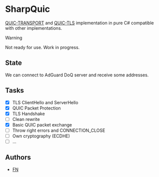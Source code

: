 # SharpQuic
[QUIC-TRANSPORT](https://www.rfc-editor.org/rfc/rfc9000.html) and [QUIC-TLS](https://www.rfc-editor.org/rfc/rfc9001.html) implementation in pure C# compatible with other implementations.

> [!WARNING]
> Not ready for use. Work in progress.

## State
We can connect to AdGuard DoQ server and receive some addresses.

## Tasks
- [X] TLS ClientHello and ServerHello
- [X] QUIC Packet Protection
- [X] TLS Handshake
- [ ] Clean rewrite
- [X] Basic QUIC packet exchange
- [ ] Throw right errors and CONNECTION_CLOSE
- [ ] Own cryptography (ECDHE)
- [ ] ...

## Authors
- [FN](https://github.com/FireNameFN)
